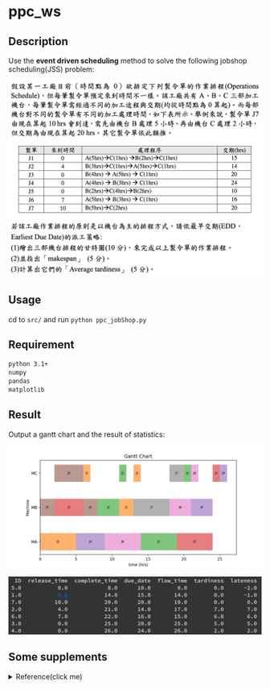 # ppc_ws

## Description
Use the **event driven scheduling** method to solve the following jobshop scheduling(JSS) problem:

![](https://github.com/colinlee0924/ppc_ws/blob/master/img/Screen%20Shot%202020-05-04%20at%2011.44.19%20PM.png)

## Usage
cd to `src/` and run `python ppc_jobShop.py`

## Requirement
```bash
python 3.1+
numpy
pandas
matplotlib
```

## Result
Output a gantt chart and the result of statistics:
<p align="center">
  <img src="https://github.com/colinlee0924/ppc_ws/blob/master/img/gantt_result.jpg" alt="light bulb icon">
</p>

![](https://github.com/colinlee0924/ppc_ws/blob/master/img/order_statistic.png)

## Some supplements
<details>
  <summary>Reference(click me)</summary>

### NTHU IEEM3040
  
### python
### pandas - DataFrame
+ [Pandas索引的運用](https://ithelp.ithome.com.tw/articles/10194006)
+ [Pandas 基本function介紹(Series, DataFrame, Selection, Grouping)](https://medium.com/jameslearningnote/%E8%B3%87%E6%96%99%E5%88%86%E6%9E%90-%E6%A9%9F%E5%99%A8%E5%AD%B8%E7%BF%92-%E7%AC%AC2-3%E8%AC%9B-pandas-%E5%9F%BA%E6%9C%ACfunction%E4%BB%8B%E7%B4%B9-series-dataframe-selection-grouping-447a3fa90b60)
+ [Pandas Dataframe: Get minimum values in rows or columns & their index position](https://thispointer.com/pandas-dataframe-get-minimum-values-in-rows-or-columns-their-index-position/)
+ [Sort a dataFrame in python pandas by two or more columns](https://stackoverflow.com/questions/17141558/how-to-sort-a-dataframe-in-python-pandas-by-two-or-more-columns)
+ [Python pandas.DataFrame.idxmin函数方法的使用](https://www.cjavapy.com/article/516/)

### numpy
+ [解决报错TypeError: reduction operation 'argmin' not allowed for this dtype](https://blog.csdn.net/mr_muli/article/details/85918294)

### matplotlib
+ [甘特圖 - Bar chart](https://matplotlib.org/3.1.1/api/_as_gen/matplotlib.pyplot.bar.html)

</details>
